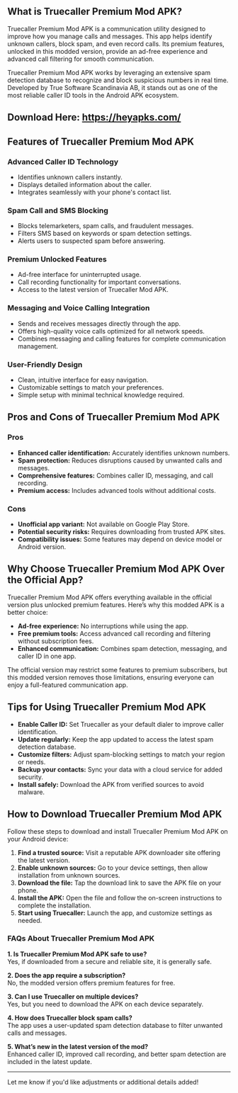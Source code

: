 ## What is Truecaller Premium Mod APK?  
Truecaller Premium Mod APK is a communication utility designed to improve how you manage calls and messages. This app helps identify unknown callers, block spam, and even record calls. Its premium features, unlocked in this modded version, provide an ad-free experience and advanced call filtering for smooth communication.  

Truecaller Premium Mod APK works by leveraging an extensive spam detection database to recognize and block suspicious numbers in real time. Developed by True Software Scandinavia AB, it stands out as one of the most reliable caller ID tools in the Android APK ecosystem.  

## Download Here: https://heyapks.com/

## Features of Truecaller Premium Mod APK  

### Advanced Caller ID Technology  
- Identifies unknown callers instantly.  
- Displays detailed information about the caller.  
- Integrates seamlessly with your phone's contact list.  

### Spam Call and SMS Blocking  
- Blocks telemarketers, spam calls, and fraudulent messages.  
- Filters SMS based on keywords or spam detection settings.  
- Alerts users to suspected spam before answering.  

### Premium Unlocked Features  
- Ad-free interface for uninterrupted usage.  
- Call recording functionality for important conversations.  
- Access to the latest version of Truecaller Mod APK.  

### Messaging and Voice Calling Integration  
- Sends and receives messages directly through the app.  
- Offers high-quality voice calls optimized for all network speeds.  
- Combines messaging and calling features for complete communication management.  

### User-Friendly Design  
- Clean, intuitive interface for easy navigation.  
- Customizable settings to match your preferences.  
- Simple setup with minimal technical knowledge required.  

## Pros and Cons of Truecaller Premium Mod APK  

### Pros  
- **Enhanced caller identification:** Accurately identifies unknown numbers.  
- **Spam protection:** Reduces disruptions caused by unwanted calls and messages.  
- **Comprehensive features:** Combines caller ID, messaging, and call recording.  
- **Premium access:** Includes advanced tools without additional costs.  

### Cons  
- **Unofficial app variant:** Not available on Google Play Store.  
- **Potential security risks:** Requires downloading from trusted APK sites.  
- **Compatibility issues:** Some features may depend on device model or Android version.  

## Why Choose Truecaller Premium Mod APK Over the Official App?  
Truecaller Premium Mod APK offers everything available in the official version plus unlocked premium features. Here’s why this modded APK is a better choice:  

- **Ad-free experience:** No interruptions while using the app.  
- **Free premium tools:** Access advanced call recording and filtering without subscription fees.  
- **Enhanced communication:** Combines spam detection, messaging, and caller ID in one app.  

The official version may restrict some features to premium subscribers, but this modded version removes those limitations, ensuring everyone can enjoy a full-featured communication app.  

## Tips for Using Truecaller Premium Mod APK  

- **Enable Caller ID:** Set Truecaller as your default dialer to improve caller identification.  
- **Update regularly:** Keep the app updated to access the latest spam detection database.  
- **Customize filters:** Adjust spam-blocking settings to match your region or needs.  
- **Backup your contacts:** Sync your data with a cloud service for added security.  
- **Install safely:** Download the APK from verified sources to avoid malware.  

## How to Download Truecaller Premium Mod APK  

Follow these steps to download and install Truecaller Premium Mod APK on your Android device:  

1. **Find a trusted source:** Visit a reputable APK downloader site offering the latest version.  
2. **Enable unknown sources:** Go to your device settings, then allow installation from unknown sources.  
3. **Download the file:** Tap the download link to save the APK file on your phone.  
4. **Install the APK:** Open the file and follow the on-screen instructions to complete the installation.  
5. **Start using Truecaller:** Launch the app, and customize settings as needed.  

### FAQs About Truecaller Premium Mod APK  

**1. Is Truecaller Premium Mod APK safe to use?**  
Yes, if downloaded from a secure and reliable site, it is generally safe.  

**2. Does the app require a subscription?**  
No, the modded version offers premium features for free.  

**3. Can I use Truecaller on multiple devices?**  
Yes, but you need to download the APK on each device separately.  

**4. How does Truecaller block spam calls?**  
The app uses a user-updated spam detection database to filter unwanted calls and messages.  

**5. What’s new in the latest version of the mod?**  
Enhanced caller ID, improved call recording, and better spam detection are included in the latest update.  

---  

Let me know if you'd like adjustments or additional details added!
